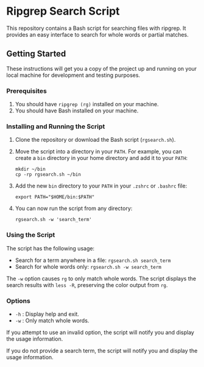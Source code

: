 # Ripgrep Search Script

This repository contains a Bash script for searching files with ripgrep. It provides an easy interface to search for whole words or partial matches.

## Getting Started

These instructions will get you a copy of the project up and running on your local machine for development and testing purposes.

### Prerequisites

1. You should have `ripgrep (rg)` installed on your machine.
2. You should have Bash installed on your machine.

### Installing and Running the Script

1. Clone the repository or download the Bash script (`rgsearch.sh`).
2. Move the script into a directory in your `PATH`. For example, you can create a `bin` directory in your home directory and add it to your `PATH`:

    ```
    mkdir ~/bin
    cp -rp rgsearch.sh ~/bin
    ```

3. Add the new `bin` directory to your `PATH` in your `.zshrc` or `.bashrc` file:

    ```
    export PATH="$HOME/bin:$PATH"
    ```

4. You can now run the script from any directory:

    ```
    rgsearch.sh -w 'search_term'
    ```

### Using the Script

The script has the following usage:

- Search for a term anywhere in a file: `rgsearch.sh search_term`
- Search for whole words only: `rgsearch.sh -w search_term`

The `-w` option causes `rg` to only match whole words. The script displays the search results with `less -R`, preserving the color output from `rg`.

### Options

- `-h` : Display help and exit.
- `-w` : Only match whole words.

If you attempt to use an invalid option, the script will notify you and display the usage information.

If you do not provide a search term, the script will notify you and display the usage information.

